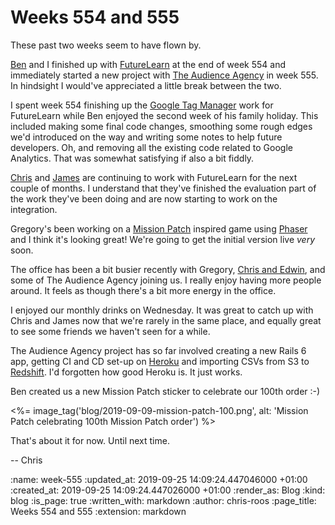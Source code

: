 Weeks 554 and 555
=================

These past two weeks seem to have flown by.

[Ben][ben-griffiths] and I finished up with [FutureLearn][futurelearn] at the end of week 554 and immediately started a new project with [The Audience Agency][the-audiencce-agency] in week 555. In hindsight I would've appreciated a little break between the two.

I spent week 554 finishing up the [Google Tag Manager][google-tag-manager] work for FutureLearn while Ben enjoyed the second week of his family holiday. This included making some final code changes, smoothing some rough edges we'd introduced on the way and writing some notes to help future developers. Oh, and removing all the existing code related to Google Analytics. That was somewhat satisfying if also a bit fiddly.

[Chris][chris-lowis] and [James][james-mead] are continuing to work with FutureLearn for the next couple of months. I understand that they've finished the evaluation part of the work they've been doing and are now starting to work on the integration.

Gregory's been working on a [Mission Patch][mission-patch] inspired game using [Phaser][phaser-io] and I think it's looking great! We're going to get the initial version live _very_ soon.

The office has been a bit busier recently with Gregory, [Chris and Edwin][true-footprint], and some of The Audience Agency joining us. I really enjoy having more people around. It feels as though there's a bit more energy in the office.

I enjoyed our monthly drinks on Wednesday. It was great to catch up with Chris and James now that we're rarely in the same place, and equally great to see some friends we haven't seen for a while.

The Audience Agency project has so far involved creating a new Rails 6 app, getting CI and CD set-up on [Heroku][heroku] and importing CSVs from S3 to [Redshift][aws-redshift]. I'd forgotten how good Heroku is. It just works.

Ben created us a new Mission Patch sticker to celebrate our 100th order :-)

<%= image_tag('blog/2019-09-09-mission-patch-100.png', alt: 'Mission Patch celebrating 100th Mission Patch order') %>

That's about it for now. Until next time.

-- Chris

[aws-redshift]: https://aws.amazon.com/redshift/
[ben-griffiths]: /ben-griffiths
[chris-lowis]: /chris-lowis
[futurelearn]: https://www.futurelearn.com/
[google-tag-manager]: https://marketingplatform.google.com/intl/en_uk/about/tag-manager/
[heroku]: https://www.heroku.com/
[james-mead]: /james-mead
[mission-patch]: https://mission-patch.com/
[phaser-io]: http://phaser.io/
[the-audiencce-agency]: https://www.theaudienceagency.org/
[true-footprint]: https://www.truefootprint.com/

:name: week-555
:updated_at: 2019-09-25 14:09:24.447046000 +01:00
:created_at: 2019-09-25 14:09:24.447026000 +01:00
:render_as: Blog
:kind: blog
:is_page: true
:written_with: markdown
:author: chris-roos
:page_title: Weeks 554 and 555
:extension: markdown
